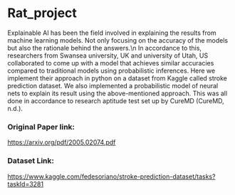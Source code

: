 # Rat_project

Explainable AI has been the field involved in explaining the results from machine learning models. Not only focusing on the accuracy of the models but also the rationale behind the answers.\n
In accordance to this, researchers from Swansea university, UK and university of Utah, US collaborated to come up with a model that achieves similar accuracies compared to traditional models using probabilistic inferences. 
Here we implement their approach in python on a dataset from Kaggle called stroke prediction dataset. 
We also implemented a probabilistic model of neural nets to explain its result using the above-mentioned approach. 
This was all done in accordance to research aptitude test set up by CureMD (CureMD, n.d.). 

### Original Paper link: 
https://arxiv.org/pdf/2005.02074.pdf
### Dataset Link: 
https://www.kaggle.com/fedesoriano/stroke-prediction-dataset/tasks?taskId=3281
